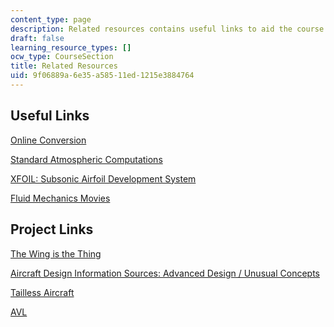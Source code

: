 ```yaml
---
content_type: page
description: Related resources contains useful links to aid the course.
draft: false
learning_resource_types: []
ocw_type: CourseSection
title: Related Resources
uid: 9f06889a-6e35-a585-11ed-1215e3884764
---
```

Useful Links
------------

[Online Conversion](http://www.onlineconversion.com/)

[Standard Atmospheric Computations](http://www-mdp.eng.cam.ac.uk/web/library/enginfo/aerothermal_dvd_only/aero/atmos/stdatm.html)

[XFOIL: Subsonic Airfoil Development System](http://web.mit.edu/drela/Public/web/xfoil/)

[Fluid Mechanics Movies](http://www.xmarks.com/site/users.rowan.edu/~orlins/fm/movies.html)

Project Links
-------------

[The Wing is the Thing](http://www.twitt.org/)

[Aircraft Design Information Sources: Advanced Design / Unusual Concepts](http://www.dept.aoe.vt.edu/~mason/Mason/ACiADblended.html)

[Tailless Aircraft](http://www.desktopaero.com/appliedaero/configuration/tailless.html)

[AVL](http://web.mit.edu/drela/Public/web/avl/)